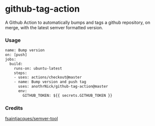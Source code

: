 # github-tag-action

A Github Action to automatically bumps and tags a github repository, on merge, with the latest semver formatted version.

### Usage

```Dockerfile
name: Bump version
on: [push]
jobs:
  build:
    runs-on: ubuntu-latest
    steps:
    - uses: actions/checkout@master
    - name: Bump version and push tag
      uses: anothrNick/github-tag-action@master
      env:
        GITHUB_TOKEN: ${{ secrets.GITHUB_TOKEN }}
```

### Credits

[fsaintjacques/semver-tool](https://github.com/fsaintjacques/semver-tool)
